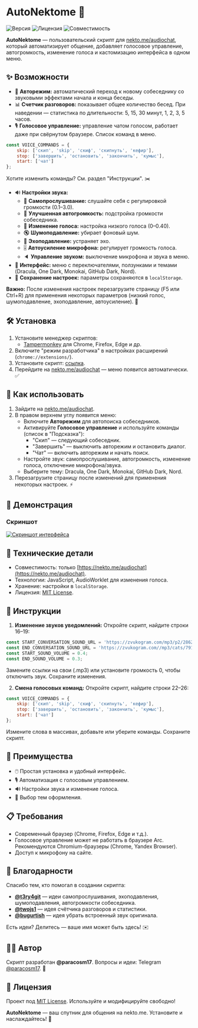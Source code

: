 # AutoNektome 🚀

![Версия](https://img.shields.io/badge/версия-4.1-brightgreen) ![Лицензия](https://img.shields.io/badge/лицензия-MIT-blue) ![Совместимость](https://img.shields.io/badge/сайт-nekto.me/audiochat-orange)

**AutoNektome** — пользовательский скрипт для [nekto.me/audiochat](https://nekto.me/audiochat), который автоматизирует общение, добавляет голосовое управление, автогромкость, изменение голоса и кастомизацию интерфейса в одном меню.

## ✨ Возможности

- 🔄 **Авторежим:** автоматический переход к новому собеседнику со звуковыми эффектами начала и конца беседы.
- 📊 **Счетчик разговоров:** показывает общее количество бесед. При наведении — статистика по длительности: 5, 15, 30 минут, 1, 2, 3, 5 часов.
- 🎙️ **Голосовое управление:** управление чатом голосом, работает даже при свёрнутом браузере. Список команд в меню.

```javascript
const VOICE_COMMANDS = {
    skip: ['скип', 'skip', 'скиф', 'скипнуть', 'кефир'],
    stop: ['завершить', 'остановить', 'закончить', 'кумыс'],
    start: ['чат']
};
```

Хотите изменить команды? См. раздел "Инструкции". ✂️

- 🔊 **Настройки звука:**
  - 🎤 **Самопрослушивание:** слушайте себя с регулировкой громкости (0.1–3.0).
  - 📢 **Улучшенная автогромкость:** подстройка громкости собеседника.
  - 🎵 **Изменение голоса:** настройка низкого голоса (0–0.40).
  - 🔇 **Шумоподавление:** убирает фоновый шум.
  - 🔁 **Эхоподавление:** устраняет эхо.
  - 🎚️ **Автоусиление микрофона:** регулирует громкость голоса.
  - 🔈 **Управление звуком:** выключение микрофона и звука в меню.
- 🌌 **Интерфейс:** меню с переключателями, ползунками и темами (Dracula, One Dark, Monokai, GitHub Dark, Nord).
- 💾 **Сохранение настроек:** параметры сохраняются в `localStorage`.

**Важно:** После изменения настроек перезагрузите страницу (F5 или Ctrl+R) для применения некоторых параметров (низкий голос, шумоподавление, эхоподавление, автоусиление). 🔄

## 🛠 Установка

1. Установите менеджер скриптов:
   - [Tampermonkey](https://www.tampermonkey.net/) для Chrome, Firefox, Edge и др.
2. Включите "режим разработчика" в настройках расширений (`chrome://extensions/`).
3. Установите скрипт: [ссылка](https://update.greasyfork.org/scripts/498724/AutoNektome.user.js).
4. Перейдите на [nekto.me/audiochat](https://nekto.me/audiochat) — меню появится автоматически. ✅

## 📖 Как использовать

1. Зайдите на [nekto.me/audiochat](https://nekto.me/audiochat).
2. В правом верхнем углу появится меню:
   - Включите **Авторежим** для автопоиска собеседников.
   - Активируйте **Голосовое управление** и используйте команды (список в "Подсказка"):
     - "Скип" — следующий собеседник.
     - "Завершить" — выключить авторежим и остановить диалог.
     - "Чат" — включить авторежим и начать поиск.
   - Настройте звук: самопрослушивание, автогромкость, изменение голоса, отключение микрофона/звука.
   - Выберите тему: Dracula, One Dark, Monokai, GitHub Dark, Nord.
3. Перезагрузите страницу после изменений для применения некоторых настроек. ⚡

## 📸 Демонстрация

### Скриншот

[![Скриншот интерфейса](https://i.imgur.com/6gMeJBV.png)](https://i.imgur.com/6gMeJBV.png)

## 🔧 Технические детали

- Совместимость: только [https://nekto.me/audiochat](https://nekto.me/audiochat).
- Технологии: JavaScript, AudioWorklet для изменения голоса.
- Хранение: настройки в `localStorage`.
- Лицензия: [MIT License](LICENSE).

## 📝 Инструкции

1. **Изменение звуков уведомлений:**
   Откройте скрипт, найдите строки 16–19:

```javascript
const START_CONVERSATION_SOUND_URL = 'https://zvukogram.com/mp3/p2/2862/skayp-zvuk-soobschenie-poluchil-message-received-23007.mp3';
const END_CONVERSATION_SOUND_URL = 'https://zvukogram.com//mp3/cats/791/enderman_teleport.mp3';
const START_SOUND_VOLUME = 0.4;
const END_SOUND_VOLUME = 0.3;
```

   Замените ссылки на свои (.mp3) или установите громкость 0, чтобы отключить звук. Сохраните изменения.

2. **Смена голосовых команд:**
   Откройте скрипт, найдите строки 22–26:

```javascript
const VOICE_COMMANDS = {
    skip: ['скип', 'skip', 'скиф', 'скипнуть', 'кефир'],
    stop: ['завершить', 'остановить', 'закончить', 'кумыс'],
    start: ['чат']
};
```

   Измените слова в массивах, добавьте или уберите команды. Сохраните скрипт.

## 🌟 Преимущества

- 🖱️ Простая установка и удобный интерфейс.
- 🎙️ Автоматизация с голосовым управлением.
- 🔊 Настройки звука и изменение голоса.
- 🎨 Выбор тем оформления.

## 📋 Требования

- Современный браузер (Chrome, Firefox, Edge и т.д.).
- Голосовое управление может не работать в браузере Arc. Рекомендуются Chromium-браузеры (Chrome, Yandex Browser).
- Доступ к микрофону на сайте.

## 🙏 Благодарности

Спасибо тем, кто помогал в создании скрипта:

- **[@t3ry4git](https://t.me/t3ry444y)** — идеи самопрослушивания, эхоподавления, шумоподавления, автогромкости собеседника.
- **[@twojs1](https://t.me/twojs1)** — идея счётчика разговоров и статистики.
- **[@bugurtish](https://t.me/bugurtish)** — идея убрать встроенный звук оригинала.

Есть идеи? Делитесь — ваше имя может быть здесь! ✉️

## 👨‍💻 Автор

Скрипт разработан **@paracosm17**. Вопросы и идеи: Telegram [@paracosm17](https://t.me/paracosm17). 💬

## 📜 Лицензия

Проект под [MIT License](LICENSE). Используйте и модифицируйте свободно!

**AutoNektome** — ваш спутник для общения на nekto.me. Установите и наслаждайтесь! 🎉
